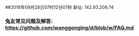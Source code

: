 ##2018年09月28日07时12分07秒 新址: 142.93.208.74
### 兔友常见问题及解答: https://github.com/wanggonging/d/blob/w/FAQ.md
